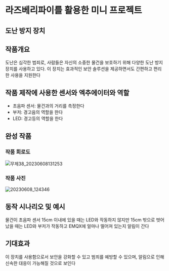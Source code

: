 # 라즈베리파이를 활용한 미니 프로젝트
## 도난 방지 장치

## 작품개요
도난은 심각한 범죄로, 사람들은 자신의 소중한 물건을 보호하기 위해 다양한 도난 방지 장치를 사용하고 있다.  이 장치는 효과적인 보안 솔루션을 제공하면서도 간편하고 편리한 사용을 지원한다


## 작품 제작에 사용한 센서와 엑추에이터와 역할
- 초음파 센서: 물건과의 거리를 측정한다
- 부저: 경고음의 역할을 한다
- LED: 경고등의 역할을 한다
## 완성 작품
### 작품 회로도
![무제38_20230608131253](https://github.com/Kurot1/tteat/assets/95176112/4e7760f6-2762-4662-b688-dff930e49fde)
### 작품 사진
![20230608_124346](https://github.com/Kurot1/tteat/assets/95176112/b7d6620e-8b03-4c2d-94c7-d9a3216add01)

## 동작 시나리오 및 예시
물건이 초음파 센서 15cm 이내에 있을 때는 LED와 작동하지 않지만 15cm 밖으로 벗어났을 때는 LED와 부저가 작동하고 EMQX에 얼마나 떨어져 있는지 알림이 간다
## 기대효과
이 장치를 사용함으로서 보안을 강화할 수 있고 범죄를 예방할 수 있으며, 알림으로 인해 신속한 대응이 가능해질 것으로 보인다
